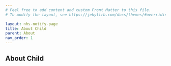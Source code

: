 ```yaml
---
# Feel free to add content and custom Front Matter to this file.
# To modify the layout, see https://jekyllrb.com/docs/themes/#overriding-theme-defaults

layout: nhs-notify-page
title: About Child
parent: About
nav_order: 1
---
```

## About Child
